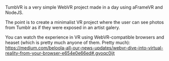 TumbVR is a very simple WebVR project made in a day using aFrameVR and NodeJS.

The point is to create a minimalist VR project where the user can see photos from Tumblr as if they were exposed in an artist galery.

You can watch the experience in VR using WebVR-compatible browsers and heaset (which is pretty much anyone of them. Pretty much):
https://medium.com/beloola-all-our-news-updates/webvr-dive-into-virtual-reality-from-your-browser-e654e0e66ed#.gyoqc0ijt